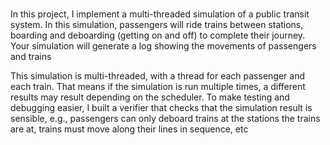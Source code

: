 ###

In this project, I implement a multi-threaded simulation of a public transit system. In this simulation, passengers will ride trains between stations, boarding and deboarding (getting on and off) to complete their journey. Your simulation will generate a log showing the movements of passengers and trains

This simulation is multi-threaded, with a thread for each passenger and each train. That means if the simulation is run multiple times, a different results may result depending on the scheduler. To make testing and debugging easier, I built a verifier that checks that the simulation result is sensible, e.g., passengers can only deboard trains at the stations the trains are at, trains must move along their lines in sequence, etc
